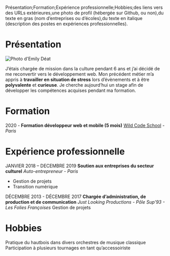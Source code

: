 Présentation;Formation;Expérience professionnelle;Hobbies;des liens vers des URLs extérieures,une photo de profil (hébergée sur Github, ou non),du texte en gras (nom d’entreprises ou d’écoles),du texte en italique (description des postes en expériences professionnelles).

# Présentation

![Photo d'Emily Déat](https://media-exp1.licdn.com/dms/image/C4E03AQGCJ5UrogOE-w/profile-displayphoto-shrink_200_200/0?e=1590624000&v=beta&t=A98pV742KSo2UUdxlOD3VFe7GWJ6-C6vMQqloZ3vvAI)

J’étais chargée de mission dans la culture  pendant 6 ans et j’ai décidé de me reconvertir vers le développement web.
Mon précédent métier m’a appris à **travailler en situation de stress** lors d’évènements et à être **polyvalente** et **curieuse**.
Je cherche aujourd’hui un stage afin de développer les compétences acquises pendant ma formation.


# Formation

2020 - **Formation développeur web et mobile (5 mois)**
[Wild Code School](https://www.wildcodeschool.com/fr-FR) - *Paris*


# Expérience professionnelle

JANVIER 2018 – DECEMBRE 2019 
**Soutien aux entreprises du secteur culturel**
*Auto-entrepreneur - Paris*
* Gestion de projets
* Transition numérique 

DÉCEMBRE 2013 - DÉCEMBRE 2017
**Chargée d’administration, de production et de communication**
*Just Looking Productions - Pôle Sup’93 - Les Folies Françoises*
Gestion de projets 


# Hobbies

Pratique du hautbois dans divers orchestres de musique classique 
Participation à plusieurs tournages en tant qu’accessoiriste
